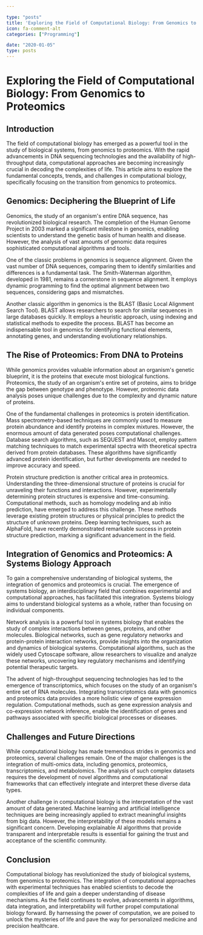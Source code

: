 ```yaml
---

type: "posts"
title: 'Exploring the Field of Computational Biology: From Genomics to Proteomics'
icon: fa-comment-alt
categories: ["Programming"]

date: "2020-01-05"
type: posts
---
```





# Exploring the Field of Computational Biology: From Genomics to Proteomics

## Introduction

The field of computational biology has emerged as a powerful tool in the study of biological systems, from genomics to proteomics. With the rapid advancements in DNA sequencing technologies and the availability of high-throughput data, computational approaches are becoming increasingly crucial in decoding the complexities of life. This article aims to explore the fundamental concepts, trends, and challenges in computational biology, specifically focusing on the transition from genomics to proteomics.

## Genomics: Deciphering the Blueprint of Life

Genomics, the study of an organism's entire DNA sequence, has revolutionized biological research. The completion of the Human Genome Project in 2003 marked a significant milestone in genomics, enabling scientists to understand the genetic basis of human health and disease. However, the analysis of vast amounts of genomic data requires sophisticated computational algorithms and tools.

One of the classic problems in genomics is sequence alignment. Given the vast number of DNA sequences, comparing them to identify similarities and differences is a fundamental task. The Smith-Waterman algorithm, developed in 1981, remains a cornerstone in sequence alignment. It employs dynamic programming to find the optimal alignment between two sequences, considering gaps and mismatches.

Another classic algorithm in genomics is the BLAST (Basic Local Alignment Search Tool). BLAST allows researchers to search for similar sequences in large databases quickly. It employs a heuristic approach, using indexing and statistical methods to expedite the process. BLAST has become an indispensable tool in genomics for identifying functional elements, annotating genes, and understanding evolutionary relationships.

## The Rise of Proteomics: From DNA to Proteins

While genomics provides valuable information about an organism's genetic blueprint, it is the proteins that execute most biological functions. Proteomics, the study of an organism's entire set of proteins, aims to bridge the gap between genotype and phenotype. However, proteomic data analysis poses unique challenges due to the complexity and dynamic nature of proteins.

One of the fundamental challenges in proteomics is protein identification. Mass spectrometry-based techniques are commonly used to measure protein abundance and identify proteins in complex mixtures. However, the enormous amount of data generated poses computational challenges. Database search algorithms, such as SEQUEST and Mascot, employ pattern matching techniques to match experimental spectra with theoretical spectra derived from protein databases. These algorithms have significantly advanced protein identification, but further developments are needed to improve accuracy and speed.

Protein structure prediction is another critical area in proteomics. Understanding the three-dimensional structure of proteins is crucial for unraveling their functions and interactions. However, experimentally determining protein structures is expensive and time-consuming. Computational methods, such as homology modeling and ab initio prediction, have emerged to address this challenge. These methods leverage existing protein structures or physical principles to predict the structure of unknown proteins. Deep learning techniques, such as AlphaFold, have recently demonstrated remarkable success in protein structure prediction, marking a significant advancement in the field.

## Integration of Genomics and Proteomics: A Systems Biology Approach

To gain a comprehensive understanding of biological systems, the integration of genomics and proteomics is crucial. The emergence of systems biology, an interdisciplinary field that combines experimental and computational approaches, has facilitated this integration. Systems biology aims to understand biological systems as a whole, rather than focusing on individual components.

Network analysis is a powerful tool in systems biology that enables the study of complex interactions between genes, proteins, and other molecules. Biological networks, such as gene regulatory networks and protein-protein interaction networks, provide insights into the organization and dynamics of biological systems. Computational algorithms, such as the widely used Cytoscape software, allow researchers to visualize and analyze these networks, uncovering key regulatory mechanisms and identifying potential therapeutic targets.

The advent of high-throughput sequencing technologies has led to the emergence of transcriptomics, which focuses on the study of an organism's entire set of RNA molecules. Integrating transcriptomics data with genomics and proteomics data provides a more holistic view of gene expression regulation. Computational methods, such as gene expression analysis and co-expression network inference, enable the identification of genes and pathways associated with specific biological processes or diseases.

## Challenges and Future Directions

While computational biology has made tremendous strides in genomics and proteomics, several challenges remain. One of the major challenges is the integration of multi-omics data, including genomics, proteomics, transcriptomics, and metabolomics. The analysis of such complex datasets requires the development of novel algorithms and computational frameworks that can effectively integrate and interpret these diverse data types.

Another challenge in computational biology is the interpretation of the vast amount of data generated. Machine learning and artificial intelligence techniques are being increasingly applied to extract meaningful insights from big data. However, the interpretability of these models remains a significant concern. Developing explainable AI algorithms that provide transparent and interpretable results is essential for gaining the trust and acceptance of the scientific community.

## Conclusion

Computational biology has revolutionized the study of biological systems, from genomics to proteomics. The integration of computational approaches with experimental techniques has enabled scientists to decode the complexities of life and gain a deeper understanding of disease mechanisms. As the field continues to evolve, advancements in algorithms, data integration, and interpretability will further propel computational biology forward. By harnessing the power of computation, we are poised to unlock the mysteries of life and pave the way for personalized medicine and precision healthcare.